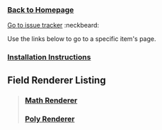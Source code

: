 ### [Back to Homepage](/../../) ###
[Go to issue tracker](/../../issues)  :neckbeard:

Use the links below to go to a specific item's page.

### [Installation Instructions](INSTALLATION.md) ###

## Field Renderer Listing ##

> ### [Math Renderer](MathRenderer) ###
> ### [Poly Renderer](PolyRenderer) ###




